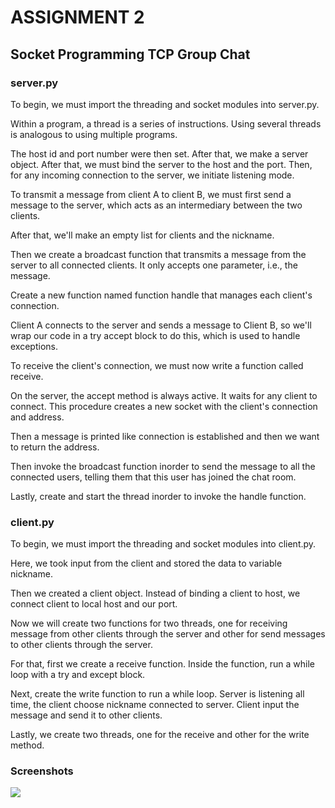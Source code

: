 
# ASSIGNMENT 2 
## Socket Programming TCP Group Chat


### server.py

To begin, we must import the threading and socket modules into server.py.  

Within a program, a thread is a series of instructions. Using several threads is analogous to using multiple programs.

The host id and port number were then set. After that, we make a server object. After that, we must bind the server to the host and the port. Then, for any incoming connection to the server, we initiate listening mode.

To transmit a message from client A to client B, we must first send a message to the server, which acts as an intermediary between the two clients.

After that, we'll make an empty list for clients and the nickname.

Then we create a broadcast function that transmits a message from the server to all connected clients. It only accepts one parameter, i.e., the message.

Create a new function named function handle that manages each client's connection.

Client A connects to the server and sends a message to Client B, so we'll wrap our code in a try accept block to do this, which is used to handle exceptions.

To receive the client's connection, we must now write a function called receive.

On the server, the accept method is always active. It waits for any client to connect. This procedure creates a new socket with the client's connection and address.

Then a message is printed like connection is established and then we want to return the address.

Then invoke the broadcast function inorder to send the message to all the connected users, telling them that this user has joined the chat room.

Lastly, create and start the thread inorder to invoke the handle function.

### client.py

To begin, we must import the threading and socket modules into client.py.

Here, we took input from the client and stored the data to variable nickname.

Then we created a client object.  Instead of binding a client to host, we connect client to local host and our port.

Now we will create two functions for two threads, one for receiving message from other clients through the server and other for send messages to other clients through the server.

For that, first we create a receive function. Inside the function, run a while loop with a try and except block. 

Next, create the write function to run a while loop. Server is listening all time, the client choose nickname connected to server. Client input the message and send it to other clients.

Lastly, we create two threads, one for the receive and other for the write method.

### Screenshots

![](./A.png)

